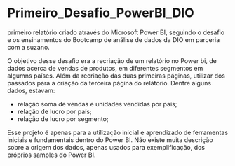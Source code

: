 # Primeiro_Desafio_PowerBI_DIO
primeiro relatório criado através do Microsoft Power BI, seguindo o desafio e os ensinamentos do Bootcamp de análise de dados da DIO em parceria com a suzano.

O objetivo desse desafio era a recriação de um relatório no Power bi, de dados acerca de vendas de produtos, em diferentes segmentos em algumns países. Além da recriação das duas primeiras páginas, utilizar dos passados para a criação da terceira página do
relátorio. Dentre alguns dados, estavam:

- relação soma de vendas e unidades vendidas por país;
- relação de lucro por país;
- relação de lucro por segmento;

Esse projeto é apenas para a utilização inicial e aprendizado de ferramentas iniciais e fundamentais dentro do Power BI.
Não existe muita descrição sobre a origem dos dados, apenas usados para exemplificação, dos próprios samples do Power BI.
